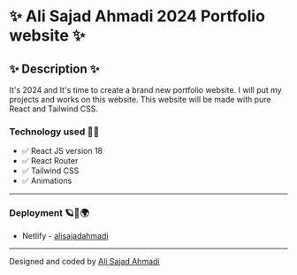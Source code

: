 # ✨ Ali Sajad Ahmadi 2024 Portfolio website ✨

## ✨ Description ✨

It's 2024 and It's time to create a brand new portfolio website. I will put my projects and works on this website. This website will be made with pure React and Tailwind CSS.

### Technology used 👨‍💻

- ✅ React JS version 18
- ✅ React Router
- ✅ Tailwind CSS
- ✅ Animations

---

### Deployment 🪐🌌🌍

- Netlify - [alisajadahmadi](https://alisajadahmadi.netlify.app)

---

Designed and coded by [Ali Sajad Ahmadi](https://linkedin.com/in/alisajad001)

